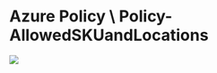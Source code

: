 # Azure Policy \ Policy-AllowedSKUandLocations
<a href="https://azuredeploy.net/?repository=https://raw.githubusercontent.com/pthoor/AzureARMTemplates/master/Azure%20Policy/Policy-AllowedSKUandLocations.json" alt="Deploy to Azure" target="_blank">
   <img src="http://azuredeploy.net/deploybutton.png"/>
</a>